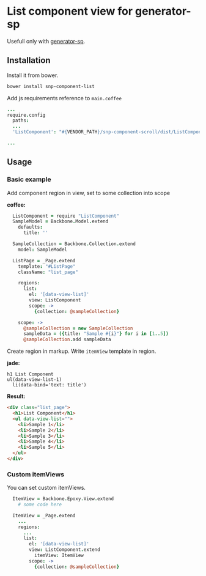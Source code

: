 # List component view for generator-sp

Usefull only with [generator-sp](https://github.com/snphq/generator-sp).

## Installation

Install it from bower.
```bash
bower install snp-component-list
```


Add js requirements reference to `main.coffee`
```coffee
...
require.config
  paths:
  ...
  'ListComponent': "#{VENDOR_PATH}/snp-component-scroll/dist/ListComponent"

...
```


## Usage

### Basic example

Add component region in view, set to some collection into scope

**coffee:**
```coffee
  ListComponent = require "ListComponent"
  SampleModel = Backbone.Model.extend
    defaults:
      title: ''

  SampleCollection = Backbone.Collection.extend
    model: SampleModel

  ListPage = _Page.extend
    template: "#ListPage"
    className: "list_page"

    regions:
      list:
        el: '[data-view-list]'
        view: ListComponent
        scope: ->
          {collection: @sampleCollection}

    scope: ->
      @sampleCollection = new SampleCollection
      sampleData = ({title: "Sample #{i}"} for i in [1..5])
      @sampleCollection.add sampleData

```

Create region in markup. Write `itemView` template in region.

**jade:**
```jade
h1 List Component
ul(data-view-list-1)
  li(data-bind='text: title')

```


**Result:**
```html
<div class="list_page">
  <h1>List Component</h1>
  <ul data-view-list="">
    <li>Sample 1</li>
    <li>Sample 2</li>
    <li>Sample 3</li>
    <li>Sample 4</li>
    <li>Sample 5</li>
  </ul>
</div>
```

### Custom itemViews

You can set custom itemViews.
```coffee
  ItemView = Backbone.Epoxy.View.extend
    # some code here

  ItemView = _Page.extend
    ...
    regions:
      ...
      list:
        el: '[data-view-list]'
        view: ListComponent.extend
          itemView: ItemView
        scope: ->
          {collection: @sampleCollection}
```
